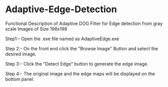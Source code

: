 # Adaptive-Edge-Detection
Functional Description of Adaptive DOG Filter for Edge detection from gray scale Images of Size 198x198 

Step1:- Open the .exe file named as AdaptiveEdge.exe

Step 2:- On the front end click the "Browse Image" Button  and select the desired image. 

Step 3:- Click the "Detect Edge" button to generate the edge image.

Step 4:- The original image and the edge maps will be displayed on the bottom panel.  

